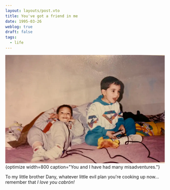 ```yaml
---
layout: layouts/post.vto
title: You've got a friend in me
date: 1995-03-26
weblog: true
draft: false
tags:
  - life
---
```


<script type="text/javascript">

</script>

![Two kids playing a game on a bed, laughing](/assets/images/ichigo.webp){optimize width=800 caption="You and I have had many misadventures."}

To my little brother Dany, whatever little evil
plan you're cooking up now... remember that _I love you cabrón!_
<hidden>
</hidden>
